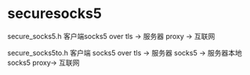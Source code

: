 # securesocks5 

secure_socks5.h  客户端socks5 over tls -> 服务器 proxy -> 互联网

secure_socks5to.h 客户端 socks5 over tls -> 服务器 socks5 -> 服务器本地 socks5 proxy-> 互联网
